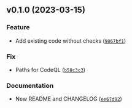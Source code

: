<!--next-version-placeholder-->

## v0.1.0 (2023-03-15)
### Feature
* Add existing code without checks ([`9867bf1`](https://github.com/pragmaticindustries/django-app-tree/commit/9867bf1e3c1f175991f012e273ff8c5b2bba79eb))

### Fix
* Paths for CodeQL ([`b58c3c3`](https://github.com/pragmaticindustries/django-app-tree/commit/b58c3c3bab7222f236d96512e87ac7f0b9d4427c))

### Documentation
* New README and CHANGELOG ([`ee67d92`](https://github.com/pragmaticindustries/django-app-tree/commit/ee67d92fe2acb5c4f17891aebd5922da334e68cb))
